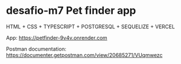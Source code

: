 # desafio-m7 Pet finder app
HTML + CSS + TYPESCRIPT + POSTGRESQL + SEQUELIZE + VERCEL

App: https://petfinder-9v4v.onrender.com

Postman documentation: https://documenter.getpostman.com/view/20685271/VUqmwezc 
